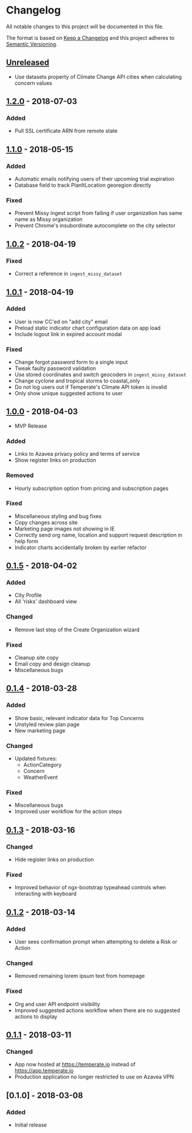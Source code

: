 # Changelog
All notable changes to this project will be documented in this file.

The format is based on [Keep a Changelog](http://keepachangelog.com/en/1.0.0/)
and this project adheres to [Semantic Versioning](http://semver.org/spec/v2.0.0.html).

<!--When making a new release, remember to update the magic links at the bottom.-->

## [Unreleased]
- Use datasets property of Climate Change API cities when calculating concern values

## [1.2.0] - 2018-07-03
### Added
- Pull SSL certificate ARN from remote state

## [1.1.0] - 2018-05-15
### Added
- Automatic emails notifying users of their upcoming trial expiration
- Database field to track PlanItLocation georegion directly
### Fixed
- Prevent Missy ingest script from failing if user organization has same name as Missy organization
- Prevent Chrome's insubordinate autocomplete on the city selector

## [1.0.2] - 2018-04-19
### Fixed
- Correct a reference in `ingest_missy_dataset`

## [1.0.1] - 2018-04-19
### Added
- User is now CC'ed on "add city" email
- Preload static indicator chart configuration data on app load
- Include logout link in expired account modal
### Fixed
- Change forgot password form to a single input
- Tweak faulty password validation
- Use stored coordinates and switch geocoders in `ingest_missy_dataset`
- Change cyclone and tropical storms to coastal_only
- Do not log users out if Temperate's Climate API token is invalid
- Only show unique suggested actions to user

## [1.0.0] - 2018-04-03
- MVP Release
### Added
- Links to Azavea privacy policy and terms of service
- Show register links on production
### Removed
- Hourly subscription option from pricing and subscription pages
### Fixed
- Miscellaneous styling and bug fixes
- Copy changes across site
- Marketing page images not showing in IE
- Correctly send org name, location and support request description in help form
- Indicator charts accidentally broken by earlier refactor

## [0.1.5] - 2018-04-02
### Added
- City Profile
- All 'risks' dashboard view
### Changed
- Remove last step of the Create Organization wizard
### Fixed
- Cleanup site copy
- Email copy and design cleanup
- Miscellaneous bugs

## [0.1.4] - 2018-03-28
### Added
- Show basic, relevant indicator data for Top Concerns
- Unstyled review plan page
- New marketing page
### Changed
- Updated fixtures:
  - ActionCategory
  - Concern
  - WeatherEvent
### Fixed
- Miscellaneous bugs
- Improved user workflow for the action steps

## [0.1.3] - 2018-03-16
### Changed
- Hide register links on production
### Fixed
- Improved behavior of ngx-bootstrap typeahead controls when interacting with keyboard

## [0.1.2] - 2018-03-14
### Added
- User sees confirmation prompt when attempting to delete a Risk or Action
### Changed
- Removed remaining lorem ipsum text from homepage
### Fixed
- Org and user API endpoint visibility
- Improved suggested actions workflow when there are no suggested actions to display

## [0.1.1] - 2018-03-11
### Changed
- App now hosted at https://temperate.io instead of https://app.temperate.io
- Production application no longer restricted to use on Azavea VPN

## [0.1.0] - 2018-03-08
### Added
- Initial release

[Unreleased]: https://github.com/azavea/temperate/compare/1.2.0...HEAD
[1.2.0]: https://github.com/azavea/temperate/compare/1.1.0...1.2.0
[1.1.0]: https://github.com/azavea/temperate/compare/1.0.2...1.1.0
[1.0.2]: https://github.com/azavea/temperate/compare/1.0.1...1.0.2
[1.0.1]: https://github.com/azavea/temperate/compare/1.0.0...1.0.1
[1.0.0]: https://github.com/azavea/temperate/compare/0.1.5...1.0.0
[0.1.5]: https://github.com/azavea/temperate/compare/0.1.4...0.1.5
[0.1.4]: https://github.com/azavea/temperate/compare/0.1.3...0.1.4
[0.1.3]: https://github.com/azavea/temperate/compare/0.1.2...0.1.3
[0.1.2]: https://github.com/azavea/temperate/compare/0.1.1...0.1.2
[0.1.1]: https://github.com/azavea/temperate/compare/0.1.0...0.1.1
